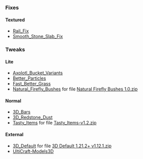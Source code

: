 ### Fixes

#### Textured

- [Rail_Fix](src/Fixes/Textured/Rail_Fix/Credits/Fixes.Textured.Rail_Fix.md)
- [Smooth_Stone_Slab_Fix](src/Fixes/Textured/Smooth_Stone_Slab_Fix/Credits/Fixes.Textured.Smooth_Stone_Slab_Fix.md)

### Tweaks

#### Lite

- [Axolotl_Bucket_Variants](src/Tweaks/Normal/Axolotl_Bucket_Variants/Credits/Tweaks.Normal.Axolotl_Bucket_Variants.md)
- [Better_Particles](src/Tweaks/Normal/Better_Particles/Credits/Tweaks.Normal.Better_Particles.md)
- [Fast_Better_Grass](src/Tweaks/Normal/Fast_Better_Grass/Credits/Tweaks.Normal.Fast_Better_Grass.md)
- [Natural_Firefly_Bushes](src/Tweaks/Normal/Natural_Firefly_Bushes/Credits/Tweaks.Normal.Natural_Firefly_Bushes.md) for file [Natural Firefly Bushes 1.0.zip](src/Tweaks/Normal/Natural%20Firefly%20Bushes%201.0.zip)

#### Normal

- [3D_Bars](src/Tweaks/Normal/3D_Bars/Credits/Tweaks.Normal.3D_Bars.md)
- [3D_Redstone_Dust](src/Tweaks/Normal/3D_Redstone_Dust/Credits/Tweaks.Normal.3D_Redstone_Dust.md)
- [Tasty_Items](src/Tweaks/Normal/Tasty_Items/Credits/Tweaks.Normal.Tasty_Items.md) for file [Tasty_Items-v1.2.zip](src/Tweaks/Normal/Tasty_Items-v1.2.zip)

#### External

- [3D_Default](src/Tweaks/External/3D_Default/Credits/Tweaks.External.3D_Default.md) for file [3D Default 1.21.2+ v1.12.1.zip](src/Tweaks/External/3D%20Default%201.21.2+%20v1.12.1.zip)
- [UltiCraft-Models3D](src/Tweaks/External/UltiCraft-Models3D/Credits/Tweaks.External.UltiCraft-Models3D.md)
